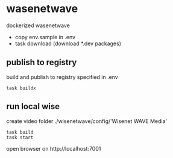 # wasenetwave


dockerized wasenetwave

- copy env.sample in .env
- task download (download *.dev packages)

## publish to registry

build and publish to registry specified in .env
```
task buildx
```
## run local wise

create video folder ./wisenetwave/config/'Wisenet WAVE Media'

```
task build
task start
```

open browser on http://localhost:7001
